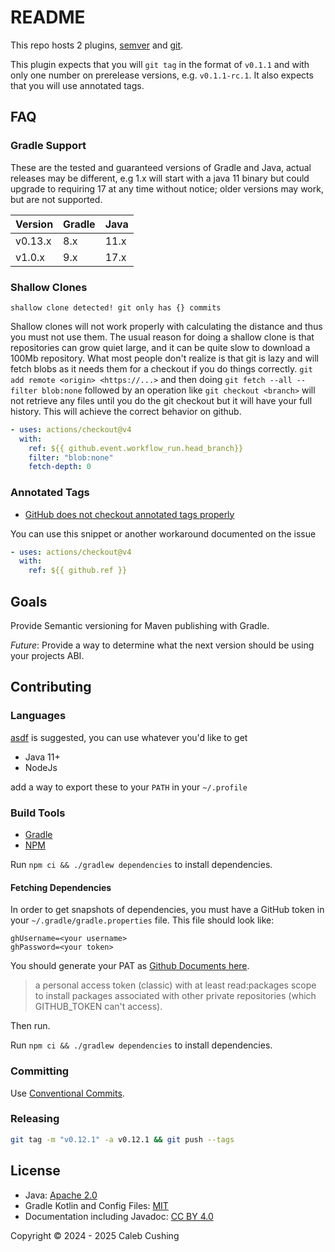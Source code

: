 <!--
SPDX-FileCopyrightText: Copyright © 2024 - 2025 Caleb Cushing

SPDX-License-Identifier: CC-BY-NC-4.0
-->

# README

This repo hosts 2 plugins, [semver](module/semver/README.md) and [git](module/git/README.md).

This plugin expects that you will `git tag` in the format of `v0.1.1` and with only one number on prerelease versions,
e.g. `v0.1.1-rc.1`. It also expects that you will use annotated tags.

## FAQ

### Gradle Support

These are the tested and guaranteed versions of Gradle and Java, actual releases may be different, e.g 1.x will start
with a java 11 binary but could upgrade to requiring 17 at any time without notice; older versions may work, but are not
supported.

| Version | Gradle | Java |
| ------- | ------ | ---- |
| v0.13.x | 8.x    | 11.x |
| v1.0.x  | 9.x    | 17.x |

### Shallow Clones

```
shallow clone detected! git only has {} commits
```

Shallow clones will not work properly with calculating the distance and thus you must not use them. The usual reason for
doing a shallow clone is that repositories can grow quiet large, and it can be quite slow to download a 100Mb
repository. What most people don't realize is that git is lazy and will fetch blobs as it needs them for a checkout if
you do things correctly. `git add remote <origin> <https://...>` and then doing `git fetch --all --filter blob:none`
followed by an operation like `git checkout <branch>` will not retrieve any files until you do the git checkout but it
will have your full history. This will achieve the correct behavior on github.

```yml
- uses: actions/checkout@v4
  with:
    ref: ${{ github.event.workflow_run.head_branch}}
    filter: "blob:none"
    fetch-depth: 0
```

### Annotated Tags

- [GitHub does not checkout annotated tags properly](https://github.com/actions/checkout/issues/882)

You can use this snippet or another workaround documented on the issue

```yml
- uses: actions/checkout@v4
  with:
    ref: ${{ github.ref }}
```

## Goals

Provide Semantic versioning for Maven publishing with Gradle.

_Future_: Provide a way to determine what the next version should be using your projects ABI.

## Contributing

### Languages

[asdf](https://asdf-vm.com) is suggested, you can use whatever you'd like to get

- Java 11+
- NodeJs

add a way to export these to your `PATH` in your `~/.profile`

### Build Tools

- [Gradle](https://docs.gradle.org/current/userguide/command_line_interface.html)
- [NPM](https://docs.npmjs.com/about-npm)

Run `npm ci && ./gradlew dependencies` to install dependencies.

#### Fetching Dependencies

In order to get snapshots of dependencies, you must have a GitHub token in your `~/.gradle/gradle.properties` file. This
file should look like:

```properties
ghUsername=<your username>
ghPassword=<your token>
```

You should generate your PAT
as [Github Documents here](https://docs.github.com/en/packages/working-with-a-github-packages-registry/working-with-the-gradle-registry#authenticating-to-github-packages).

> a personal access token (classic) with at least read:packages scope to install packages associated with other private
> repositories (which GITHUB_TOKEN can't access).

Then run.

Run `npm ci && ./gradlew dependencies` to install dependencies.

### Committing

Use [Conventional Commits](https://www.conventionalcommits.org/en/v1.0.0/).

### Releasing

```sh
git tag -m "v0.12.1" -a v0.12.1 && git push --tags
```

## License

- Java: [Apache 2.0](https://choosealicense.com/licenses/apache-2.0/)
- Gradle Kotlin and Config Files: [MIT](https://choosealicense.com/licenses/mit/)
- Documentation including Javadoc: [CC BY 4.0](https://choosealicense.com/licenses/cc-by-4.0/)

Copyright © 2024 - 2025 Caleb Cushing
